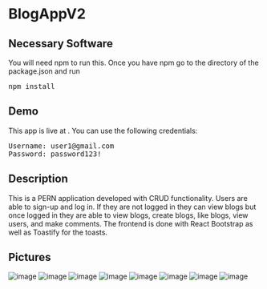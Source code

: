 # BlogAppV2

## Necessary Software
You will need npm to run this. Once you have npm go to the directory of the package.json and run

<pre>
npm install
</pre>

## Demo
This app is live at . You can use the following credentials:

<pre>
Username: user1@gmail.com
Password: password123!
</pre>

## Description
This is a PERN application developed with CRUD functionality. Users are able to sign-up and log in. If they are not logged in they can view blogs but once logged in they are able to view blogs, create blogs, like blogs, view users, and make comments. The frontend is done with React Bootstrap as well as Toastify for the toasts.

## Pictures
![image](https://user-images.githubusercontent.com/53048085/153117934-f638ad03-32fb-4cc5-987e-bab93bef8437.png)
![image](https://user-images.githubusercontent.com/53048085/153117946-8841a5c9-188a-48c8-b6e5-69fb5151d33f.png)
![image](https://user-images.githubusercontent.com/53048085/153117956-7a45a5d1-6be7-4eb9-99cc-835a869c1fea.png)
![image](https://user-images.githubusercontent.com/53048085/153117966-9cf21b98-4ec3-46e7-9d00-fac985c39ddd.png)
![image](https://user-images.githubusercontent.com/53048085/153117976-873d42ef-598e-4b51-9b5e-0b4b9ed334d4.png)
![image](https://user-images.githubusercontent.com/53048085/153117993-695329d8-d2cc-401e-ac6f-a336576e564d.png)
![image](https://user-images.githubusercontent.com/53048085/153118010-67a0a58d-f3f3-429a-8d9d-0ad0c9d18aff.png)
![image](https://user-images.githubusercontent.com/53048085/153118016-0e777ef5-967a-4485-b395-102f935fe0ce.png)
